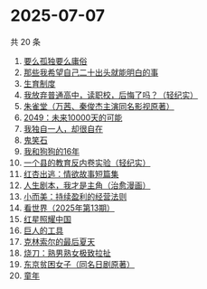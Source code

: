 # 2025-07-07

共 20 条

<!-- BEGIN WEREAD -->
<!-- 最后更新时间 2025-07-07 17:13:11 +0800 -->
1. [要么孤独要么庸俗](https://weread.qq.com/web/bookDetail/83b327d0813aba1a2g0147f6)
1. [那些我希望自己二十出头就能明白的事](https://weread.qq.com/web/bookDetail/eba32660813aba0edg0190fb)
1. [生育制度](https://weread.qq.com/web/bookDetail/f9132af07165a293f91a6ec)
1. [我放弃普通高中，读职校，后悔了吗？（轻纪实）](https://weread.qq.com/web/bookDetail/4df32960813aba0f0g018aab)
1. [朱雀堂（万茜、秦俊杰主演同名影视原著）](https://weread.qq.com/web/bookDetail/fc632890813aba149g0104ed)
1. [2049：未来10000天的可能](https://weread.qq.com/web/bookDetail/bdd325d0813aba18dg0142a8)
1. [我独自一人，却很自在](https://weread.qq.com/web/bookDetail/f6832190813aba182g011052)
1. [鬼笑石](https://weread.qq.com/web/bookDetail/66f32bb0813ab9ff7g019196)
1. [我和狗狗的16年](https://weread.qq.com/web/bookDetail/5ea321d0813aba182g0175ff)
1. [一个县的教育反内卷实验（轻纪实）](https://weread.qq.com/web/bookDetail/946322b0813aba0f1g013c93)
1. [红杏出逃：情欲故事短篇集](https://weread.qq.com/web/bookDetail/5f9323c0813ab9faeg01613e)
1. [人生剧本，我才是主角（治愈漫画）](https://weread.qq.com/web/bookDetail/1a132750813ab9560g016b47)
1. [小而美：持续盈利的经营法则](https://weread.qq.com/web/bookDetail/02932980813ab7a43g012e77)
1. [看世界（2025年第13期）](https://weread.qq.com/web/bookDetail/a5532f50813aba165g019883)
1. [红星照耀中国](https://weread.qq.com/web/bookDetail/8ba32ef07183b76a8ba27cd)
1. [巨人的工具](https://weread.qq.com/web/bookDetail/4b4327a0716d376e4b489f0)
1. [克林索尔的最后夏天](https://weread.qq.com/web/bookDetail/2eb32580813aba09dg01940c)
1. [烧刀：熟男熟女极致拉扯](https://weread.qq.com/web/bookDetail/2e832310813aba127g0199b4)
1. [东京贫困女子（同名日剧原著）](https://weread.qq.com/web/bookDetail/26232650726a0c0e262f770)
1. [童年](https://weread.qq.com/web/bookDetail/f8132af07259fbaff8142c8)
<!-- END WEREAD -->